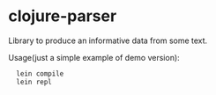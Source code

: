 # clojure-parser
Library to produce an informative data from some text.

Usage(just a simple example of demo version):
``` sh
  lein compile
  lein repl
```
